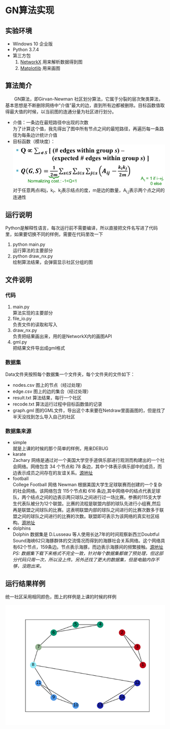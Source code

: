 # GN算法实现
## 实验环境
- Windows 10 企业版
- Python 3.7.4
- 第三方包
  1. [NetworkX](https://networkx.github.io/) 用来解析数据得到图<br>
  2. [Matplotlib]() 用来画图<br>
## 算法简介
&emsp;&emsp;GN算法，即Girvan-Newman 社区划分算法，它属于分裂的层次聚类算法，基本思想是不断删除网络中“介值”最大的边，直到所有边都被删除。目标函数值取得最大值的时候，以当前图的连通分量为社区进行划分。<br>
- 介值：一条边在最短路径中出现的次数<br>
为了计算这个值，我先得出了图中所有节点之间的最短路径，再遍历每一条路径为每条边计统计介值<br>
- 目标函数（模块度）：<br>
![目标函数](./目标函数.png)<br>
对于任意两点i和j，k<sub>i</sub>、k<sub>j</sub>表示结点的度，m是边的数量，A<sub>i,j</sub>表示两个点之间的连通性
## 运行说明
Python是解释性语言，每次运行前不需要编译，所以直接把文件名写进了代码里，如果要切换不同的样例，需要在代码里改一下
1. python main.py<br>
运行算法的主要部分
2. python draw_nx.py<br>
绘制算法结果，会弹窗显示社区分组的图
## 文件说明
### 代码
1. main.py<br>
算法实现的主要部分
2. file_io.py<br>
负责文件的读取和写入
3. draw_nx.py<br>
负责把结果画出来，用的是NetworkX内的画图API
4. gml.py<br>
把结果文件导出成gml格式
### 数据集
Data文件夹按照每个数据集一个文件夹，每个文件夹的文件如下：<br>
- nodes.csv 图上的节点（经过处理）
- edge.csv 图上的边的集合（经过处理）
- result.txt 算法结果，每行一个社区
- recode.txt 算法运行过程中目标函数值的记录
- graph.gml 图的GML文件，导出这个本来要在Netdraw里面画图的，但是找了半天没找到怎么导入自己的社区
### 数据集来源
- simple<br>
就是上课的时候的那个简单的样例，用来DEBUG
- karate<br>
Zachary 网络是通过对一个美国大学空手道俱乐部进行观测而构建出的一个社会网络。网络包含 34 个节点和 78 条边，其中个体表示俱乐部中的成员，而边表示成员之间存在的友谊关系。[源地址](http://www-personal.umich.edu/~mejn/netdata/karate.zip)
- football<br>
College Football 网络 Newman 根据美国大学生足球联赛而创建的一个复杂的社会网络。该网络包含 115个节点和 616 条边,其中网络中的结点代表足球队，两个结点之间的边表示两只球队之间进行过一场比赛。参赛的115支大学生代表队被分为12个联盟。比赛的流程是联盟内部的球队先进行小组赛,然后再是联盟之间球队的比赛。这表明联盟内部的球队之间进行的比赛次数多于联盟之间的球队之间进行的比赛的次数。联盟即可表示为该网络的真实社区结构。[源地址](http://www-personal.umich.edu/~mejn/netdata/football.zip)
- dolphins<br>
Dolphin 数据集是 D.Lusseau 等人使用长达7年的时间观察新西兰Doubtful Sound海峡62只海豚群体的交流情况而得到的海豚社会关系网络。这个网络具有62个节点，159条边。节点表示海豚，而边表示海豚间的频繁接触。[源地址](http://www-personal.umich.edu/~mejn/netdata/dolphins.zip)<br>
*PS: 数据集下载下来格式不完全一致，针对每个数据集都做了预处理，但这部分代码只用一次，所以没上传。另外还找了更大的数据集，但是电脑内存不够，没跑出来。*
## 运行结果样例
统一社区采用相同颜色，图上的样例是上课的时候的样例<br><br>
![Figure_1](./Figure_1.png)
